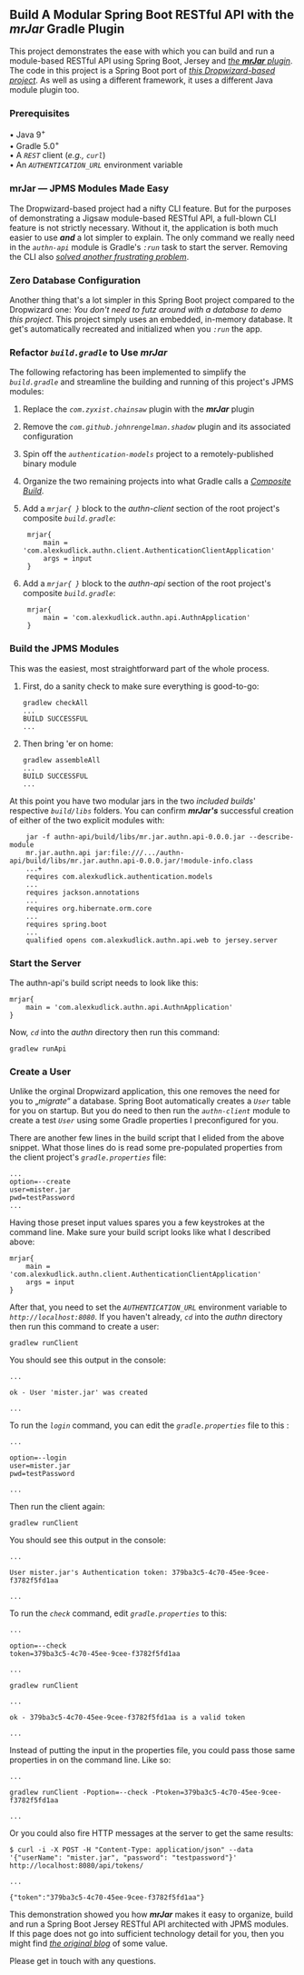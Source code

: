 ## Build A Modular Spring Boot RESTful API with the ***mrJar*** Gradle Plugin

This project demonstrates the ease with which you can build and run a module-based RESTful API using Spring Boot, Jersey and [*the **mrJar** plugin*](http://bit.ly/mrJar.com). 
The code in this project is a Spring Boot port of [*this Dropwizard-based project*](http://bit.ly/mrJarZard).
 As well as using a different framework, it uses a different Java module plugin too. 

### Prerequisites

• Java 9<sup>+</sup> <br />
• Gradle 5.0<sup>+</sup> <br />
• A *`REST`* client (*e.g., `curl`*) <br />
• An *`AUTHENTICATION_URL`* environment variable <br /> 

### mrJar — JPMS Modules Made Easy

The Dropwizard-based project had a nifty CLI feature. But for the purposes of demonstrating a Jigsaw module-based RESTful API, a full-blown CLI feature is not strictly necessary. Without it, the application is both much easier to use ***and*** a lot simpler to explain. The only command we really need in the *`authn-api`* module is Gradle's *`:run`* task to start the server. Removing the CLI also [*solved another frustrating problem*](http://bit.ly/Issue10825). 

### Zero Database Configuration

Another thing that's a lot simpler in this Spring Boot project compared to the Dropwizard one: *You don't need to futz around with a database to demo this project*. This project simply uses an embedded, in-memory database. It get's automatically recreated and initialized when you *`:run`* the app.
 
### Refactor *`build.gradle`* to Use ***mrJar***

The following refactoring has been implemented to simplify the *`build.gradle`* and streamline the building and running of this project's JPMS modules:

1. Replace the *`com.zyxist.chainsaw`* plugin with the ***mrJar*** plugin
2. Remove the *`com.github.johnrengelman.shadow`* plugin and its associated configuration
3. Spin off the *`authentication-models`* project to a remotely-published binary module
4. Organize the two remaining projects into what Gradle calls a [*Composite Build*](http://bit.ly/CompBlds).
5. Add a *`mrjar{ }`* block to the *authn-client* section of the root project's composite *`build.gradle`*:
    
        mrjar{ 
            main = 'com.alexkudlick.authn.client.AuthenticationClientApplication'
            args = input
        }
    
6. Add a *`mrjar{ }`* block to the *authn-api* section of the root project's composite *`build.gradle`*:
    
        mrjar{ 
            main = 'com.alexkudlick.authn.api.AuthnApplication'
        }
           
### Build the JPMS Modules

This was the easiest, most straightforward part of the whole process. 

1. First, do a sanity check to make sure everything is good-to-go:

       gradlew checkAll
       ...
       BUILD SUCCESSFUL
       ...

2. Then bring 'er on home:

       gradlew assembleAll
       ...
       BUILD SUCCESSFUL
       ...

At this point you have two modular jars in the two *included builds*' respective *`build/libs`* folders. You can confirm ***mrJar's*** successful creation of either of the two explicit modules with:

        jar -f authn-api/build/libs/mr.jar.authn.api-0.0.0.jar --describe-module
        mr.jar.authn.api jar:file:///.../authn-api/build/libs/mr.jar.authn.api-0.0.0.jar/!module-info.class
        ...+                            
        requires com.alexkudlick.authentication.models
        ...
        requires jackson.annotations
        ...
        requires org.hibernate.orm.core
        ...
        requires spring.boot
        ...
        qualified opens com.alexkudlick.authn.api.web to jersey.server


### Start the Server

The authn-api's build script needs to look like this:

    mrjar{ 
        main = 'com.alexkudlick.authn.api.AuthnApplication'
    }
    
Now, *`cd`* into the *authn* directory then run this command:

    gradlew runApi

### Create a User

Unlike the orginal Dropwizard application, this one removes the need for you to „*migrate*“ a database. Spring Boot automatically creates a *`User`* table for you on startup. But you do need to then run the *`authn-client`* module to create a test *`User`* using some Gradle properties I preconfigured for you.
 
There are another few lines in the build script that I elided from the above snippet. What those lines do is read some pre-populated properties from the client project's *`gradle.properties`* file:

    ...
    option=--create
    user=mister.jar
    pwd=testPassword
    ...
    
Having those preset input values spares you a few keystrokes at the command line. Make sure your build script looks like what I described above:

    
    mrjar{ 
        main = 'com.alexkudlick.authn.client.AuthenticationClientApplication'
        args = input
    }
    

 After that, you need to set the *`AUTHENTICATION_URL`* environment variable to *`http://localhost:8080`*.  If you haven't  already, *`cd`* into the *authn* directory then run this command to create a user:

    gradlew runClient
       
You should see this output in the console:

    ...
       
    ok - User 'mister.jar' was created
    
    ...

To run the *`login`* command, you can edit the *`gradle.properties`* file to this : 

    ...
    
    option=--login
    user=mister.jar
    pwd=testPassword

    ...

Then run the client again:

    gradlew runClient
       
You should see this output in the console:

    ...
       
    User mister.jar's Authentication token: 379ba3c5-4c70-45ee-9cee-f3782f5fd1aa
    
    ...


To run the *`check`* command, edit *`gradle.properties`* to this: 

    ...
    
    option=--check
    token=379ba3c5-4c70-45ee-9cee-f3782f5fd1aa
    
    ...
    
    gradlew runClient
    
    ...
           
    ok - 379ba3c5-4c70-45ee-9cee-f3782f5fd1aa is a valid token
        
    ...

Instead of putting the input in the properties file, you could pass those same properties in on the command line. Like so:

    ...
    
    gradlew runClient -Poption=--check -Ptoken=379ba3c5-4c70-45ee-9cee-f3782f5fd1aa
    
    ...

Or you could also fire HTTP messages at the server to get the same results:

    $ curl -i -X POST -H "Content-Type: application/json" --data '{"userName": "mister.jar", "password": "testpassword"}' http://localhost:8080/api/tokens/

    ...

    {"token":"379ba3c5-4c70-45ee-9cee-f3782f5fd1aa"}

   
This demonstration showed you how ***mrJar*** makes it easy to organize, build and run a Spring Boot Jersey RESTful API architected with JPMS modules.  If this page does not go into sufficient technology detail for you, then you might find [*the original blog*](http://bit.ly/akudBlog) of some value.

Please get in touch with any questions.